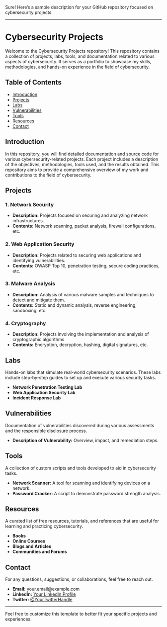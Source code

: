 <div class="markdown prose w-full break-words dark:prose-invert dark"><p>Sure! Here’s a sample description for your GitHub repository focused on cybersecurity projects:</p><hr><h1>Cybersecurity Projects</h1><p>Welcome to the Cybersecurity Projects repository! This repository contains a collection of projects, labs, tools, and documentation related to various aspects of cybersecurity. It serves as a portfolio to showcase my skills, methodologies, and hands-on experience in the field of cybersecurity.</p><h2>Table of Contents</h2><ul><li><a rel="noopener" style="--streaming-animation-state: var(--batch-play-state-1); --animation-rate: var(--batch-play-rate-1);" href="#introduction"><span style="--animation-count: 1; --streaming-animation-state: var(--batch-play-state-2);">Introduction</span></a></li><li><a rel="noopener" style="--streaming-animation-state: var(--batch-play-state-1); --animation-rate: var(--batch-play-rate-1);" href="#projects"><span style="--animation-count: 2; --streaming-animation-state: var(--batch-play-state-2);">Projects</span></a></li><li><a rel="noopener" style="--streaming-animation-state: var(--batch-play-state-1); --animation-rate: var(--batch-play-rate-1);" href="#labs"><span style="--animation-count: 3; --streaming-animation-state: var(--batch-play-state-2);">Labs</span></a></li><li><a rel="noopener" style="--streaming-animation-state: var(--batch-play-state-1); --animation-rate: var(--batch-play-rate-1);" href="#vulnerabilities"><span style="--animation-count: 4; --streaming-animation-state: var(--batch-play-state-2);">Vulnerabilities</span></a></li><li><a rel="noopener" style="--streaming-animation-state: var(--batch-play-state-1); --animation-rate: var(--batch-play-rate-1);" href="#tools"><span style="--animation-count: 5; --streaming-animation-state: var(--batch-play-state-2);">Tools</span></a></li><li><a rel="noopener" style="--streaming-animation-state: var(--batch-play-state-1); --animation-rate: var(--batch-play-rate-1);" href="#resources"><span style="--animation-count: 6; --streaming-animation-state: var(--batch-play-state-2);">Resources</span></a></li><li><a rel="noopener" style="--streaming-animation-state: var(--batch-play-state-1); --animation-rate: var(--batch-play-rate-1);" href="#contact"><span style="--animation-count: 7; --streaming-animation-state: var(--batch-play-state-2);">Contact</span></a></li></ul><h2>Introduction</h2><p>In this repository, you will find detailed documentation and source code for various cybersecurity-related projects. Each project includes a description of the objectives, methodologies, tools used, and the results obtained. This repository aims to provide a comprehensive overview of my work and contributions to the field of cybersecurity.</p><h2>Projects</h2><h3>1. Network Security</h3><ul><li><strong>Description:</strong> Projects focused on securing and analyzing network infrastructures.</li><li><strong>Contents:</strong> Network scanning, packet analysis, firewall configurations, etc.</li></ul><h3>2. Web Application Security</h3><ul><li><strong>Description:</strong> Projects related to securing web applications and identifying vulnerabilities.</li><li><strong>Contents:</strong> OWASP Top 10, penetration testing, secure coding practices, etc.</li></ul><h3>3. Malware Analysis</h3><ul><li><strong>Description:</strong> Analysis of various malware samples and techniques to detect and mitigate them.</li><li><strong>Contents:</strong> Static and dynamic analysis, reverse engineering, sandboxing, etc.</li></ul><h3>4. Cryptography</h3><ul><li><strong>Description:</strong> Projects involving the implementation and analysis of cryptographic algorithms.</li><li><strong>Contents:</strong> Encryption, decryption, hashing, digital signatures, etc.</li></ul><h2>Labs</h2><p>Hands-on labs that simulate real-world cybersecurity scenarios. These labs include step-by-step guides to set up and execute various security tasks.</p><ul><li><strong>Network Penetration Testing Lab</strong></li><li><strong>Web Application Security Lab</strong></li><li><strong>Incident Response Lab</strong></li></ul><h2>Vulnerabilities</h2><p>Documentation of vulnerabilities discovered during various assessments and the responsible disclosure process.</p><ul><li><strong>Description of Vulnerability:</strong> Overview, impact, and remediation steps.</li></ul><h2>Tools</h2><p>A collection of custom scripts and tools developed to aid in cybersecurity tasks.</p><ul><li><strong>Network Scanner:</strong> A tool for scanning and identifying devices on a network.</li><li><strong>Password Cracker:</strong> A script to demonstrate password strength analysis.</li></ul><h2>Resources</h2><p>A curated list of free resources, tutorials, and references that are useful for learning and practicing cybersecurity.</p><ul><li><strong>Books</strong></li><li><strong>Online Courses</strong></li><li><strong>Blogs and Articles</strong></li><li><strong>Communities and Forums</strong></li></ul><h2>Contact</h2><p>For any questions, suggestions, or collaborations, feel free to reach out.</p><ul><li><strong>Email:</strong> <a rel="noopener" style="--streaming-animation-state: var(--batch-play-state-1); --animation-rate: var(--batch-play-rate-1);"><span style="--animation-count: 8; --streaming-animation-state: var(--batch-play-state-2);">your</span><span style="--animation-count: 9; --streaming-animation-state: var(--batch-play-state-2);">.email</span><span style="--animation-count: 10; --streaming-animation-state: var(--batch-play-state-2);">@example</span><span style="--animation-count: 11; --streaming-animation-state: var(--batch-play-state-2);">.com</span></a></li><li><strong>LinkedIn:</strong> <a rel="noopener" target="_new" href="https://www.linkedin.com/in/yourprofile" style="--streaming-animation-state: var(--batch-play-state-1); --animation-rate: var(--batch-play-rate-1);"><span style="--animation-count: 9; --streaming-animation-state: var(--batch-play-state-2);">Your</span><span style="--animation-count: 10; --streaming-animation-state: var(--batch-play-state-2);"> LinkedIn</span><span style="--animation-count: 11; --streaming-animation-state: var(--batch-play-state-2);"> Profile</span></a></li><li><strong>Twitter:</strong> <a rel="noopener" target="_new" href="https://twitter.com/YourTwitterHandle" style="--streaming-animation-state: var(--batch-play-state-1); --animation-rate: var(--batch-play-rate-1);"><span style="--animation-count: 10; --streaming-animation-state: var(--batch-play-state-2);">@YourTwitterHandle</span></a></li></ul><hr><p>Feel free to customize this template to better fit your specific projects and experiences.</p></div>
